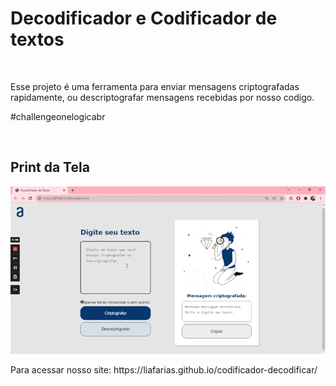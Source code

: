 <h1>Decodificador e Codificador de textos</h1>
<br>
<p> Esse projeto é uma ferramenta para enviar mensagens criptografadas rapidamente, ou descriptografar mensagens recebidas por nosso codigo.</p>
<p>#challengeonelogicabr</p>
<br>
<h2>Print da Tela</h2>

![preview](https://raw.githubusercontent.com/liafarias/codificador-decodificar/master/img/print.gif)
<br>

<p>Para acessar nosso site: https://liafarias.github.io/codificador-decodificar/ </p>
